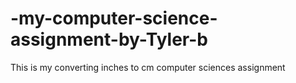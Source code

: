 # -my-computer-science-assignment-by-Tyler-b
This is my converting inches to cm  computer sciences assignment

